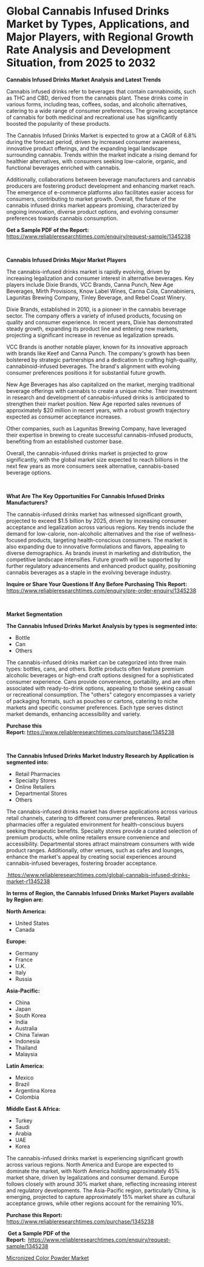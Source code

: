 <p><h1>Global Cannabis Infused Drinks Market by Types, Applications, and Major Players, with Regional Growth Rate Analysis and Development Situation, from 2025 to 2032</h1></p><p><strong>Cannabis Infused Drinks Market Analysis and Latest Trends</strong></p>
<p><p>Cannabis infused drinks refer to beverages that contain cannabinoids, such as THC and CBD, derived from the cannabis plant. These drinks come in various forms, including teas, coffees, sodas, and alcoholic alternatives, catering to a wide range of consumer preferences. The growing acceptance of cannabis for both medicinal and recreational use has significantly boosted the popularity of these products.</p><p>The Cannabis Infused Drinks Market is expected to grow at a CAGR of 6.8% during the forecast period, driven by increased consumer awareness, innovative product offerings, and the expanding legal landscape surrounding cannabis. Trends within the market indicate a rising demand for healthier alternatives, with consumers seeking low-calorie, organic, and functional beverages enriched with cannabis. </p><p>Additionally, collaborations between beverage manufacturers and cannabis producers are fostering product development and enhancing market reach. The emergence of e-commerce platforms also facilitates easier access for consumers, contributing to market growth. Overall, the future of the cannabis infused drinks market appears promising, characterized by ongoing innovation, diverse product options, and evolving consumer preferences towards cannabis consumption.</p></p>
<p><strong>Get a Sample PDF of the Report:&nbsp;</strong> <a href="https://www.reliableresearchtimes.com/enquiry/request-sample/1345238?utm_campaign=3532&utm_medium=2&utm_source=Github&utm_content=ia&utm_term=07042025&utm_id=cannabis-infused-drinks">https://www.reliableresearchtimes.com/enquiry/request-sample/1345238</a></p>
<p>&nbsp;</p>
<p><strong>Cannabis Infused Drinks Major Market Players</strong></p>
<p><p>The cannabis-infused drinks market is rapidly evolving, driven by increasing legalization and consumer interest in alternative beverages. Key players include Dixie Brands, VCC Brands, Canna Punch, New Age Beverages, Mirth Provisions, Know Label Wines, Canna Cola, Cannabiniers, Lagunitas Brewing Company, Tinley Beverage, and Rebel Coast Winery.</p><p>Dixie Brands, established in 2010, is a pioneer in the cannabis beverage sector. The company offers a variety of infused products, focusing on quality and consumer experience. In recent years, Dixie has demonstrated steady growth, expanding its product line and entering new markets, projecting a significant increase in revenue as legalization spreads.</p><p>VCC Brands is another notable player, known for its innovative approach with brands like Keef and Canna Punch. The company's growth has been bolstered by strategic partnerships and a dedication to crafting high-quality, cannabinoid-infused beverages. The brand's alignment with evolving consumer preferences positions it for substantial future growth.</p><p>New Age Beverages has also capitalized on the market, merging traditional beverage offerings with cannabis to create a unique niche. Their investment in research and development of cannabis-infused drinks is anticipated to strengthen their market position. New Age reported sales revenues of approximately $20 million in recent years, with a robust growth trajectory expected as consumer acceptance increases.</p><p>Other companies, such as Lagunitas Brewing Company, have leveraged their expertise in brewing to create successful cannabis-infused products, benefiting from an established customer base. </p><p>Overall, the cannabis-infused drinks market is projected to grow significantly, with the global market size expected to reach billions in the next few years as more consumers seek alternative, cannabis-based beverage options.</p></p>
<p>&nbsp;</p>
<p><strong>What Are The Key Opportunities For Cannabis Infused Drinks Manufacturers?</strong></p>
<p><p>The cannabis-infused drinks market has witnessed significant growth, projected to exceed $1.5 billion by 2025, driven by increasing consumer acceptance and legalization across various regions. Key trends include the demand for low-calorie, non-alcoholic alternatives and the rise of wellness-focused products, targeting health-conscious consumers. The market is also expanding due to innovative formulations and flavors, appealing to diverse demographics. As brands invest in marketing and distribution, the competitive landscape intensifies. Future growth will be supported by further regulatory advancements and enhanced product quality, positioning cannabis beverages as a staple in the evolving beverage industry.</p></p>
<p><strong>Inquire or Share Your Questions If Any Before Purchasing This Report:</strong> <a href="https://www.reliableresearchtimes.com/enquiry/pre-order-enquiry/1345238?utm_campaign=3532&utm_medium=2&utm_source=Github&utm_content=ia&utm_term=07042025&utm_id=cannabis-infused-drinks">https://www.reliableresearchtimes.com/enquiry/pre-order-enquiry/1345238</a></p>
<p>&nbsp;</p>
<p><strong>Market Segmentation</strong></p>
<p><strong>The Cannabis Infused Drinks Market Analysis by types is segmented into:</strong></p>
<p><ul><li>Bottle</li><li>Can</li><li>Others</li></ul></p>
<p><p>The cannabis-infused drinks market can be categorized into three main types: bottles, cans, and others. Bottle products often feature premium alcoholic beverages or high-end craft options designed for a sophisticated consumer experience. Cans provide convenience, portability, and are often associated with ready-to-drink options, appealing to those seeking casual or recreational consumption. The "others" category encompasses a variety of packaging formats, such as pouches or cartons, catering to niche markets and specific consumer preferences. Each type serves distinct market demands, enhancing accessibility and variety.</p></p>
<p><strong>Purchase this Report:&nbsp;</strong><a href="https://www.reliableresearchtimes.com/purchase/1345238?utm_campaign=3532&utm_medium=2&utm_source=Github&utm_content=ia&utm_term=07042025&utm_id=cannabis-infused-drinks">https://www.reliableresearchtimes.com/purchase/1345238</a></p>
<p>&nbsp;</p>
<p><strong>The Cannabis Infused Drinks Market Industry Research by Application is segmented into:</strong></p>
<p><ul><li>Retail Pharmacies</li><li>Specialty Stores</li><li>Online Retailers</li><li>Departmental Stores</li><li>Others</li></ul></p>
<p><p>The cannabis-infused drinks market has diverse applications across various retail channels, catering to different consumer preferences. Retail pharmacies offer a regulated environment for health-conscious buyers seeking therapeutic benefits. Specialty stores provide a curated selection of premium products, while online retailers ensure convenience and accessibility. Departmental stores attract mainstream consumers with wide product ranges. Additionally, other venues, such as cafes and lounges, enhance the market's appeal by creating social experiences around cannabis-infused beverages, fostering broader acceptance.</p></p>
<p><a href="https://www.reliableresearchtimes.com/global-cannabis-infused-drinks-market-r1345238?utm_campaign=3532&utm_medium=2&utm_source=Github&utm_content=ia&utm_term=07042025&utm_id=cannabis-infused-drinks">&nbsp;https://www.reliableresearchtimes.com/global-cannabis-infused-drinks-market-r1345238</a></p>
<p><strong>In terms of Region, the Cannabis Infused Drinks Market Players available by Region are:</strong></p>
<p>
    <p> <strong> North America: </strong>
        <ul>
            <li>United States</li>
            <li>Canada</li>
        </ul>
        </p> 
    <p> <strong> Europe: </strong>
        <ul>
            <li>Germany</li>
            <li>France</li>
            <li>U.K.</li>
            <li>Italy</li>
            <li>Russia</li>
        </ul>
        </p> 
    <p> <strong> Asia-Pacific: </strong>
        <ul>
            <li>China</li>
            <li>Japan</li>
            <li>South Korea</li>
            <li>India</li>
            <li>Australia</li>
            <li>China Taiwan</li>
            <li>Indonesia</li>
            <li>Thailand</li>
            <li>Malaysia</li>
        </ul>
        </p> 
    <p> <strong> Latin America: </strong>
        <ul>
            <li>Mexico</li>
            <li>Brazil</li>
            <li>Argentina Korea</li>
            <li>Colombia</li>
        </ul>
        </p> 
    <p> <strong> Middle East & Africa: </strong>
        <ul>
            <li>Turkey</li>
            <li>Saudi</li>
            <li>Arabia</li>
            <li>UAE</li>
            <li>Korea</li>
        </ul>
    </p>
    </p>
<p><p>The cannabis-infused drinks market is experiencing significant growth across various regions. North America and Europe are expected to dominate the market, with North America holding approximately 45% market share, driven by legalizations and consumer demand. Europe follows closely with around 30% market share, reflecting increasing interest and regulatory developments. The Asia-Pacific region, particularly China, is emerging, projected to capture approximately 15% market share as cultural acceptance grows, while other regions account for the remaining 10%.</p></p>
<p><strong>Purchase this Report: </strong><a href="https://www.reliableresearchtimes.com/purchase/1345238?utm_campaign=3532&utm_medium=2&utm_source=Github&utm_content=ia&utm_term=07042025&utm_id=cannabis-infused-drinks">https://www.reliableresearchtimes.com/purchase/1345238</a></p>
<p>&nbsp;<strong>Get a Sample PDF of the Report:&nbsp;&nbsp;</strong><a href="https://www.reliableresearchtimes.com/enquiry/request-sample/1345238?utm_campaign=3532&utm_medium=2&utm_source=Github&utm_content=ia&utm_term=07042025&utm_id=cannabis-infused-drinks">https://www.reliableresearchtimes.com/enquiry/request-sample/1345238</a></p>
<p><strong></strong></p>
<p><p><a href="https://github.com/belhejmawoue/Market-Research-Report-List-1/blob/main/micronized-color-powder-market.md?utm_campaign=3532&utm_medium=2&utm_source=Github&utm_content=ia&utm_term=07042025&utm_id=cannabis-infused-drinks">Micronized Color Powder Market</a></p></p>